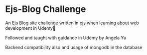 # Ejs-Blog Challenge
<p>An Ejs Blog site challenge written in ejs when learning about web development in Udemy💯</p>
<p>Followed and taught with guidance in Udemy by Angela Yu</p>
<p>Backend compatibility also and usage of mongodb in the database</p>
